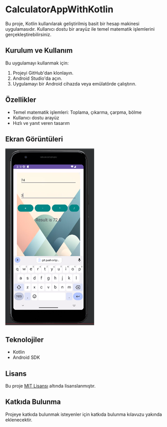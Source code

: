 # CalculatorAppWithKotlin

Bu proje, Kotlin kullanılarak geliştirilmiş basit bir hesap makinesi uygulamasıdır. Kullanıcı dostu bir arayüz ile temel matematik işlemlerini gerçekleştirebilirsiniz.

## Kurulum ve Kullanım

Bu uygulamayı kullanmak için:
1. Projeyi GitHub'dan klonlayın.
2. Android Studio'da açın.
3. Uygulamayı bir Android cihazda veya emülatörde çalıştırın.

## Özellikler

- Temel matematik işlemleri: Toplama, çıkarma, çarpma, bölme
- Kullanıcı dostu arayüz
- Hızlı ve yanıt veren tasarım

## Ekran Görüntüleri

![Hesap Makinesi](https://github.com/MerveDur/CalculatorAppWithKotlin/blob/main/AppPhoto/calApp.png)

## Teknolojiler

- Kotlin
- Android SDK

## Lisans

Bu proje [MIT Lisansı](LICENSE) altında lisanslanmıştır.

## Katkıda Bulunma

Projeye katkıda bulunmak isteyenler için katkıda bulunma kılavuzu yakında eklenecektir.
